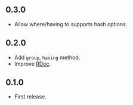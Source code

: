0.3.0
---------

- Allow where/having to supports hash options.

0.2.0
---------

- Add `group`, `having` method.
- Improve [RDoc](https://rdoc.info/gems/sql-builder).

0.1.0
---------

- First release.